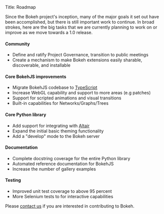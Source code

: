 Title: Roadmap

Since the Bokeh project's inception, many of the major goals it set out have
been accomplished, but there is still important work to continue.
In broad strokes, here are the big tasks that we are currently planning to
work on or improve as we move towards a 1.0 release.

#### Community

- Define and ratify Project Governance, transition to public meetings
- Create a mechanism to make Bokeh extensions easily sharable, discoverable, and installable

#### Core BokehJS improvements

- Migrate BokehJS codebase to [TypeScript](https://www.typescriptlang.org/)
- Increase WebGL capability and support to more areas (e.g patches)
- Support for scripted animations and visual transitions
- Built-in capabilities for Networks/Graphs/Trees

#### Core Python library

- Add support for integrating with [Altair](//github.com/altair-viz/altair)
- Expand the initial basic theming functionality
- Add a "develop" mode to the Bokeh server

#### Documentation

- Complete docstring coverage for the entire Python library
- Automated reference documentation for BokehJS
- Increase the number of gallery examples

#### Testing

- Improved unit test coverage to above 95 percent
- More Selenium tests to for interactive capabilities

Please [contact us](http://bokehplots.com/pages/contact.html) if you are interested
in contributing to Bokeh.
